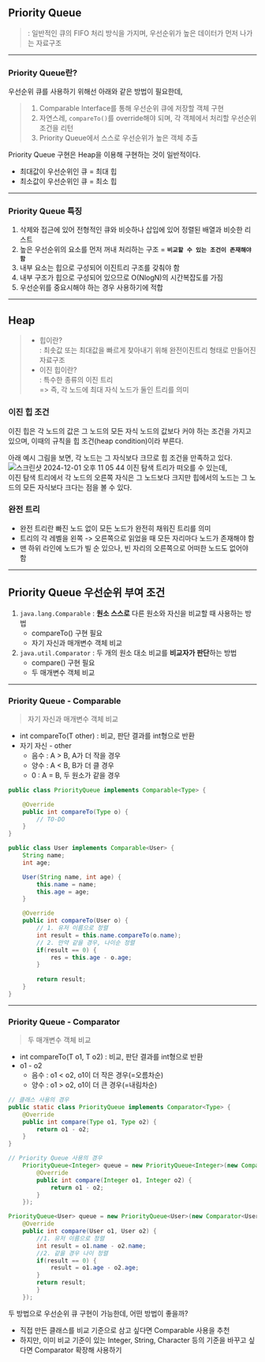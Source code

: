 ## Priority Queue
> : 일반적인 큐의 FIFO 처리 방식을 가지며, 우선순위가 높은 데이터가 먼저 나가는 자료구조 
> 
> 

---

### Priority Queue란?
우선순위 큐를 사용하기 위해선 아래와 같은 방법이 필요한데, 
> 1. Comparable Interface를 통해 우선순위 큐에 저장할 객체 구현  
> 2. 자연스레, `compareTo()`를 override해야 되며, 각 객체에서 처리할 우선순위 조건을 리턴
> 3. Priority Queue에서 스스로 우선순위가 높은 객체 추출

Priority Queue 구현은 Heap을 이용해 구현하는 것이 일반적이다.  
  
- 최대값이 우선순위인 큐 = 최대 힙
- 최소값이 우선순위인 큐 = 최소 힙

---

### Priority Queue 특징
1. 삭제와 접근에 있어 전형적인 큐와 비슷하나 삽입에 있어 정렬된 배열과 비슷한 리스트
2. 높은 우선순위의 요소를 먼저 꺼내 처리하는 구조 = **`비교할 수 있는 조건이 존재해야 함`** 
3. 내부 요소는 힙으로 구성되어 이진트리 구조를 갖춰야 함 
4. 내부 구조가 힙으로 구성되어 있으므로 O(NlogN)의 시간복잡도를 가짐 
5. 우선순위를 중요시해야 하는 경우 사용하기에 적합

---


## Heap
> - 힙이란?   
> : 최솟값 또는 최대값을 빠르게 찾아내기 위해 완전이진트리 형태로 만들어진 자료구조  
> - 이진 힙이란?    
> : 특수한 종류의 이진 트리  
> => 즉, 각 노드에 최대 자식 노드가 둘인 트리를 의미
>
### 이진 힙 조건  
이진 힙은 각 노드의 값은 그 노드의 모든 자식 노드의 값보다 커야 하는 조건을 가지고 있으며, 이때의 규칙을 힙 조건(heap condition)이라 부른다.  


아래 예시 그림을 보면, 각 노드는 그 자식보다 크므로 힙 조건을 만족하고 있다.  
![스크린샷 2024-12-01 오후 11 05 44](https://github.com/user-attachments/assets/c45d0f22-a023-4431-ae66-4d1e8b1ffd2f)
이진 탐색 트리가 떠오를 수 있는데,  
이진 탐색 트리에서 각 노드의 오른쪽 자식은 그 노드보다 크지만 힙에서의 노드는 그 노드의 모든 자식보다 크다는 점을 볼 수 있다.  

### 완전 트리  
- 완전 트리란 빠진 노드 없이 모든 노드가 완전히 채워진 트리를 의미
- 트리의 각 레벨을 왼쪽 -> 오른쪽으로 읽었을 때 모든 자리마다 노드가 존재해야 함 
- 맨 하위 라인에 노드가 빌 순 있으나, 빈 자리의 오른쪽으로 어떠한 노드도 없어야 함  

---

## Priority Queue 우선순위 부여 조건  
1. `java.lang.Comparable` : **원소 스스로** 다른 원소와 자신을 비교할 때 사용하는 방법
    - compareTo() 구현 필요
    - 자기 자신과 매개변수 객체 비교 
2. `java.util.Comparator` : 두 개의 원소 대소 비교를 **비교자가 판단**하는 방법 
    - compare() 구현 필요
    - 두 매개변수 객체 비교 

---


### Priority Queue - Comparable 
> 자기 자신과 매개변수 객체 비교 

- int compareTo(T other) : 비교, 판단 결과를 int형으로 반환
- 자기 자신 - other 
  - 음수 : A > B, A가 더 작을 경우
  - 양수 : A < B, B가 더 클 경우
  - 0 : A = B, 두 원소가 같을 경우 

```java
public class PriorityQueue implements Comparable<Type> {

    @Override
    public int compareTo(Type o) {
        // TO-DO
    }
}
```

```java
public class User implements Comparable<User> {
    String name;
    int age;

    User(String name, int age) {
        this.name = name;
        this.age = age;
    }

    @Override
    public int compareTo(User o) {
        // 1. 유저 이름으로 정렬 
        int result = this.name.compareTo(o.name);
        // 2. 만약 같을 경우, 나이순 정렬 
        if(result == 0) {
            res = this.age - o.age;
        }
        
        return result;
    }
}
```

---
### Priority Queue - Comparator
> 두 매개변수 객체 비교 

- int compareTo(T o1, T o2) : 비교, 판단 결과를 int형으로 반환
- o1 - o2
    - 음수 : o1 < o2, o1이 더 작은 경우(=오름차순)
    - 양수 : o1 > o2, o1이 더 큰 경우(=내림차순)


```java
// 클래스 사용의 경우 
public static class PriorityQueue implements Comparator<Type> {
    @Override
    public int compare(Type o1, Type o2) {
        return o1 - o2;
    }
}

// Priority Queue 사용의 경우
    PriorityQueue<Integer> queue = new PriorityQueue<Integer>(new Comparator<Integer>() {
        @Override
        public int compare(Integer o1, Integer o2) {
            return o1 - o2;
        }
    });
```

```java
PriorityQueue<User> queue = new PriorityQueue<User>(new Comparator<User>() {
    @Override
    public int compare(User o1, User o2) {
        //1. 유저 이름으로 정렬 
        int result = o1.name - o2.name;
        //2. 같을 경우 나이 정렬 
        if(result == 0) {
            result = o1.age - o2.age;
        }
        return result;
        }
    });
```

두 방법으로 우선순위 큐 구현이 가능한데, 어떤 방법이 좋을까?  
- 직접 만든 클래스를 비교 기준으로 삼고 싶다면 Comparable 사용을 추천
- 하지만, 이미 비교 기준이 있는 Integer, String, Character 등의 기준을 바꾸고 싶다면 Comparator 확장해 사용하기  
